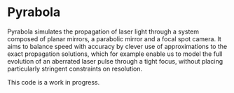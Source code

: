 # Pyrabola

Pyrabola simulates the propagation of laser light through a system composed of planar mirrors, a parabolic mirror and a focal spot camera. It aims to balance speed with accuracy by clever use of approximations to the exact propagation solutions, which for example enable us to model the full evolution of an aberrated laser pulse through a tight focus, without placing particularly stringent constraints on resolution.

This code is a work in progress.
